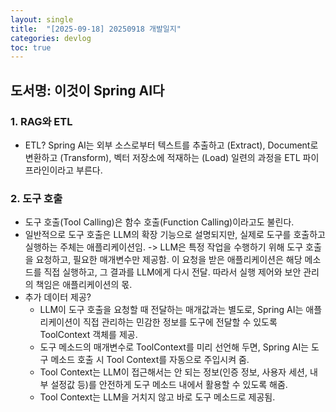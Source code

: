 ```yaml
---
layout: single
title:  "[2025-09-18] 20250918 개발일지"
categories: devlog
toc: true
---
```


## 도서명: 이것이 Spring AI다

### 1. RAG와 ETL
- ETL? Spring AI는 외부 소스로부터 텍스트를 추출하고 (Extract), Document로 변환하고 (Transform), 벡터 저장소에 적재하는 (Load) 일련의 과정을 ETL 파이프라인이라고 부른다.

### 2. 도구 호출
- 도구 호출(Tool Calling)은 함수 호출(Function Calling)이라고도 불린다.
- 일반적으로 도구 호출은 LLM의 확장 기능으로 설명되지만, 실제로 도구를 호출하고 실행하는 주체는 애플리케이션임. -> LLM은 특정 작업을 수행하기 위해 도구 호출을 요청하고, 필요한 매개변수만 제공함. 이 요청을 받은 애플리케이션은 해당 메소드를 직접 실행하고, 그 결과를 LLM에게 다시 전달. 따라서 실행 제어와 보안 관리의 책임은 애플리케이션의 몫.
- 추가 데이터 제공?
  - LLM이 도구 호출을 요청할 때 전달하는 매개값과는 별도로, Spring AI는 애플리케이션이 직접 관리하는 민감한 정보를 도구에 전달할 수 있도록 ToolContext 객체를 제공.
  - 도구 메소드의 매개변수로 ToolContext를 미리 선언해 두면, Spring AI는 도구 메소드 호출 시 Tool Context를 자동으로 주입시켜 줌.
  - Tool Context는 LLM이 접근해서는 안 되는 정보(인증 정보, 사용자 세션, 내부 설정값 등)를 안전하게 도구 메소드 내에서 활용할 수 있도록 해줌.
  - Tool Context는 LLM을 거치지 않고 바로 도구 메소드로 제공됨.
